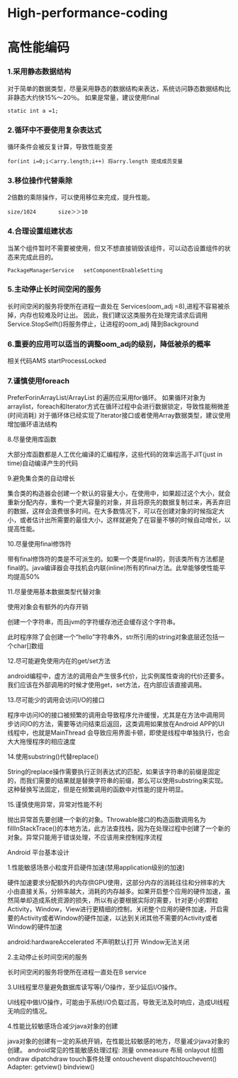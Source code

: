 # High-performance-coding
# 高性能编码

### 1.采用静态数据结构

   对于简单的数据类型，尽量采用静态的数据结构来表达，系统访问静态数据结构比非静态大约快15%～20％。
   如果是常量，建议使用final

    static int a =1;

### 2.循环中不要使用复杂表达式

   循环条件会被反复计算，导致性能变差

    for(int i=0;i＜arry.length;i++) 将arry.length 提成成员变量

### 3.移位操作代替乘除

   2倍数的乘除操作，可以使用移位来完成，提升性能。

    size/1024       size＞＞10

### 4.合理设置组建状态

   当某个组件暂时不需要被使用，但又不想直接销毁该组件，可以动态设置组件的状态来完成此目的。

    PackageManagerService   setComponentEnableSetting


### 5.主动停止长时间空闲的服务

   长时间空闲的服务将使所在进程一直处在 Services(oom_adj =8),进程不容易被杀掉，内存也较难及时让出。
   因此，我们建议这类服务在处理完请求后调用Service.StopSelft()将服务停止，让进程的oom_adj 降到Background


### 6.重要的应用可以适当的调整oom_adj的级别，降低被杀的概率

   相关代码AMS startProcessLocked

### 7.谨慎使用foreach

   PreferForinArrayList/ArrayList 的遍历应采用for循环。
   如果循环对象为arraylist，foreach和Iterator方式在循环过程中会进行数据锁定，导致性能稍微差(时间消耗)
    对于循环体已经实现了Iterator接口或者使用Array数据类型，建议使用增加循环语法结构

8.尽量使用库函数

大部分库函数都是人工优化编译的汇编程序，这些代码的效率远高于JIT(just in time)自动编译产生的代码

9.避免集合类的自动增长

集合类的构造器会创建一个默认的容量大小，在使用中，如果超过这个大小，就会重新分配内存，重构一个更大容量的对象，并且将原先的数据复制过来，再丢弃旧的数据，这样会浪费很多时间。在大多数情况下，可以在创建对象的时候指定大小，或者估计出所需要的最佳大小，这样就避免了在容量不够的时候自动增长，以提高性能。

10.尽量使用final修饰符

带有final修饰符的类是不可派生的。如果一个类是final的，则该类所有方法都是final的。java编译器会寻找机会内联(inline)所有的final方法。此举能够使性能平均提高50%

11.尽量使用基本数据类型代替对象

使用对象会有额外的内存开销

创建一个字符串，而且jvm的字符缓存池还会缓存这个字符串。

此时程序除了会创建一个“hello”字符串外，str所引用的string对象底层还包括一个char[]数组

12.尽可能避免使用内在的get/set方法

android编程中，虚方法的调用会产生很多代价，比实例属性查询的代价还要多。我们应该在外部调用的时候才使用get，set方法，在内部应该直接调用。

13.尽可能少的调用会访问I/O的接口

程序中访问IO的接口被频繁的调用会导致程序允许缓慢，尤其是在方法中调用同步访问IO的方法，需要等访问结束后返回，这类调用如果放在Android APP的UI线程中，也就是MainThread 会导致应用界面卡顿，即使是线程中单独执行，也会大大拖慢程序的相应速度

14.使用substring()代替replace()

String的replace操作需要执行正则表达式的匹配，如果该字符串的前缀是固定的，而我们需要的结果就是替换字符串的前缀，那么可以使用substring来实现。这种替换写法固定，但是在频繁调用的函数中对性能的提升明显。

15.谨慎使用异常，异常对性能不利

抛出异常首先要创建一个新的对象。Throwable接口的构造函数调用名为fillInStackTrace()的本地方法，此方法查找栈，因为在处理过程中创建了一个新的对象。异常只能用于错误处理，不应该用来控制程序流程

Android 平台基本设计

1.性能敏感场景小粒度开启硬件加速(禁用application级别的加速)

硬件加速要求分配额外的内存供GPU使用，这部分内存的消耗往往和分辨率的大小由直接关系，分辨率越大，消耗的内存越多。如果开启整个应用的硬件加速，虽然简单却造成系统资源的损失，所以有必要根据实际的需要，针对更小的颗粒Activity，Window，View进行更精细的控制，关闭整个应用的硬件加速，开启需要的Activity或者Window的硬件加速，以达到关闭其他不需要的Activity或者Window的硬件加速

android:hardwareAccelerated  不声明默认打开  Window无法关闭


2.主动停止长时间空闲的服务


长时间空闲的服务将使所在进程一直处在B service


3.UI线程里尽量避免数据库读写等I╱O操作，至少延后I/O操作。

UI线程中做I/O操作，可能由于系统I/O负载过高，导致无法及时响应，造成UI线程无响应的情况。

4.性能比较敏感场合减少java对象的创建

java对象的创建有一定的系统开销，在性能比较敏感的地方，尽量减少java对象的创建。
android常见的性能敏感处理过程:
测量 onmeasure
布局 onlayout 
绘图 ondraw  dipatchdraw
touch事件处理  ontouchevent dispatchtouchevent()
Adapter: getview()  bindview()










